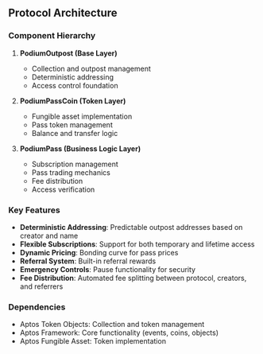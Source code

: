 ## Protocol Architecture

### Component Hierarchy

1. **PodiumOutpost (Base Layer)**
   - Collection and outpost management
   - Deterministic addressing
   - Access control foundation

2. **PodiumPassCoin (Token Layer)**
   - Fungible asset implementation
   - Pass token management
   - Balance and transfer logic

3. **PodiumPass (Business Logic Layer)**
   - Subscription management
   - Pass trading mechanics
   - Fee distribution
   - Access verification

### Key Features

- **Deterministic Addressing**: Predictable outpost addresses based on creator and name
- **Flexible Subscriptions**: Support for both temporary and lifetime access
- **Dynamic Pricing**: Bonding curve for pass prices
- **Referral System**: Built-in referral rewards
- **Emergency Controls**: Pause functionality for security
- **Fee Distribution**: Automated fee splitting between protocol, creators, and referrers

### Dependencies

- Aptos Token Objects: Collection and token management
- Aptos Framework: Core functionality (events, coins, objects)
- Aptos Fungible Asset: Token implementation